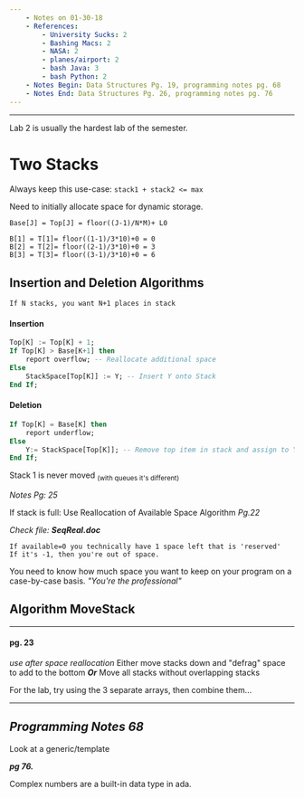 ```yaml
---
    - Notes on 01-30-18
    - References:
        - University Sucks: 2
        - Bashing Macs: 2
        - NASA: 2
        - planes/airport: 2
        - bash Java: 3
        - bash Python: 2
    - Notes Begin: Data Structures Pg. 19, programming notes pg. 68
    - Notes End: Data Structures Pg. 26, programming notes pg. 76
---
```

---

Lab 2 is usually the hardest lab of the semester.

# Two Stacks

Always keep this use-case: `stack1 + stack2 <= max`

Need to initially allocate space for dynamic storage.

```
Base[J] = Top[J] = floor((J-1)/N*M)+ L0
```

```
B[1] = T[1]= floor((1-1)/3*10)+0 = 0
B[2] = T[2]= floor((2-1)/3*10)+0 = 3
B[3] = T[3]= floor((3-1)/3*10)+0 = 6

```

## Insertion and Deletion Algorithms

    If N stacks, you want N+1 places in stack
#### Insertion
```ada
Top[K] := Top[K] + 1;
If Top[K] > Base[K+1] then
    report overflow; -- Reallocate additional space
Else
    StackSpace[Top[K]] := Y; -- Insert Y onto Stack
End If;
```
#### Deletion
```ada
If Top[K] = Base[K] then
    report underflow;
Else
    Y:= StackSpace[Top[K]]; -- Remove top item in stack and assign to Y
End If;
```
Stack 1 is never moved <sub>(with queues it's different)</sub>

*Notes Pg: 25*

If stack is full: Use Reallocation of Available Space Algorithm *Pg.22*

*Check file: **SeqReal.doc***

    If available=0 you technically have 1 space left that is 'reserved'
    If it's -1, then you're out of space.

You need to know how much space you want to keep on your program on a case-by-case basis. *"You're the professional"*

## Algorithm MoveStack
___
#### pg. 23

*use after space reallocation*
Either move stacks down and "defrag" space to add to the bottom
***Or***
Move all stacks without overlapping stacks

For the lab, try using the 3 separate arrays, then combine them...

---
*Programming Notes 68*
---

Look at a generic/template

***pg 76.***

Complex numbers are a built-in data type in ada.